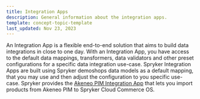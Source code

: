 ```yaml
---
title: Integration Apps
description: General information about the integration apps.
template: concept-topic-template
last_updated: Nov 23, 2023
---
```

An Integration App is a flexible end-to-end solution that aims to build data integrations in close to one day. With an Integration App, you have access to the default data mappings, transformers, data validators and other preset configurations for a specific data integration use-case. 
Spryker Integration Apps are built using Spryker demoshops data models as a default mapping, that you may use and then adjust the configuration to you specific use-case.
Spryker provides the [Akeneo PIM Integration App](/docs/pbc/all/data-exchange/{{page.version}}/spryker-middleware-powered-by-alumio/integration-apps/akeneo-pim-integration-app/akeneo-pim-integration-app.html) that lets you import products from Akeneo PIM to Spryker Cloud Commerce OS.
 